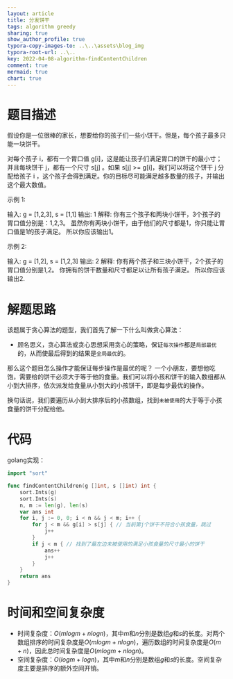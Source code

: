 ```yaml
---
layout: article
title: 分发饼干
tags: algorithm greedy
sharing: true
show_author_profile: true
typora-copy-images-to: ..\..\assets\blog_img
typora-root-url: ..\..
key: 2022-04-08-algorithm-findContentChildren
comment: true
mermaid: true
chart: true
---
```


# 题目描述

假设你是一位很棒的家长，想要给你的孩子们一些小饼干。但是，每个孩子最多只能一块饼干。

对每个孩子 i，都有一个胃口值 g[i]，这是能让孩子们满足胃口的饼干的最小寸；并且每块饼干 j，都有一个尺寸 s[j] 。如果 s[j] >=
g[i]，我们可以将这个饼干 j 分配给孩子 i ，这个孩子会得到满足。你的目标尽可能满足越多数量的孩子，并输出这个最大数值。

示例 1:

输入: g = [1,2,3], s = [1,1]
输出: 1
解释:
你有三个孩子和两块小饼干，3个孩子的胃口值分别是：1,2,3。
虽然你有两块小饼干，由于他们的尺寸都是1，你只能让胃口值是1的孩子满足。
所以你应该输出1。

示例 2:

输入: g = [1,2], s = [1,2,3]
输出: 2
解释:
你有两个孩子和三块小饼干，2个孩子的胃口值分别是1,2。
你拥有的饼干数量和尺寸都足以让所有孩子满足。
所以你应该输出2.

# 解题思路

该题属于贪心算法的题型，我们首先了解一下什么叫做贪心算法：
- 顾名思义，贪心算法或贪心思想采用贪心的策略，保证`每次操作`都是`局部最优`的，从而使最后得到的结果是`全局最优`的。

那么这个题目怎么操作才能保证每步操作是最优的呢？
一个小朋友，要想他吃饱，需要给的饼干必须大于等于他的食量。我们可以将小孩和饼干的输入数组都从小到大排序，依次派发给食量从小到大的小孩饼干，即是每步最优的操作。

换句话说，我们要遍历从小到大排序后的小孩数组，找到`未被使用`的大于等于小孩食量的饼干分配给他。

# 代码

golang实现：
```go
import "sort"

func findContentChildren(g []int, s []int) int {
	sort.Ints(g)
	sort.Ints(s)
	n, m := len(g), len(s)
	var ans int
	for i, j := 0, 0; i < n && j < m; i++ {
		for j < m && g[i] > s[j] { // 当前第j个饼干不符合小孩食量，跳过
			j++
		}
		if j < m { // 找到了最左边未被使用的满足小孩食量的尺寸最小的饼干
			ans++
			j++
		}
	}
	return ans
}
```

# 时间和空间复杂度

- 时间复杂度：$O(mlogm+nlogn)$，其中$m$和$n$分别是数组$g$和$s$的长度。对两个数组排序的时间复杂度是$O(mlogm+nlogn)$，遍历数组的时间复杂度是$O(m+n)$，因此总时间复杂度是$O(mlogm+nlogn)$。
- 空间复杂度：$O(logm+logn)$，其中$m$和$n$分别是数组$g$和$s$的长度。空间复杂度主要是排序的额外空间开销。
